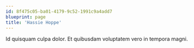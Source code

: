 ```yaml
---
id: 8f475c05-ba01-4179-9c52-1991c9a4add7
blueprint: page
title: 'Hassie Hoppe'
---
```

Id quisquam culpa dolor. Et quibusdam voluptatem vero in tempora magni.